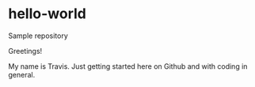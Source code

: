# hello-world
Sample repository

Greetings!

My name is Travis. Just getting started here on Github and with coding in general.
